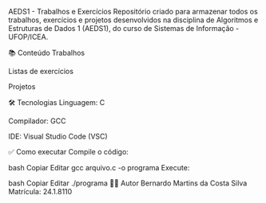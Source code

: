 AEDS1 - Trabalhos e Exercícios
Repositório criado para armazenar todos os trabalhos, exercícios e projetos desenvolvidos na disciplina de Algoritmos e Estruturas de Dados 1 (AEDS1), do curso de Sistemas de Informação - UFOP/ICEA.

📚 Conteúdo
Trabalhos

Listas de exercícios

Projetos

🛠️ Tecnologias
Linguagem: C

Compilador: GCC

IDE: Visual Studio Code (VSC)

✅ Como executar
Compile o código:

bash
Copiar
Editar
gcc arquivo.c -o programa
Execute:

bash
Copiar
Editar
./programa
👨‍💻 Autor
Bernardo Martins da Costa Silva
Matrícula: 24.1.8110

